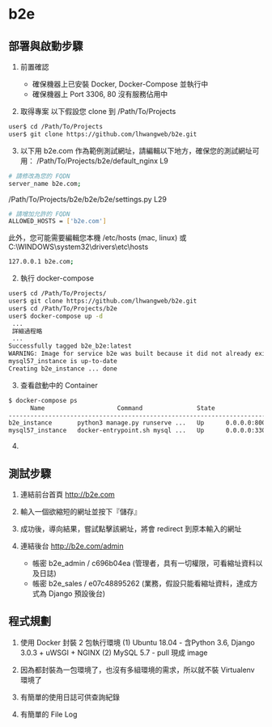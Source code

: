 # b2e

## 部署與啟動步驟

1. 前置確認
   - 確保機器上已安裝 Docker, Docker-Compose 並執行中
   - 確保機器上 Port 3306, 80 沒有服務佔用中

2. 取得專案
以下假設您 clone 到 /Path/To/Projects

```bash
user$ cd /Path/To/Projects
user$ git clone https://github.com/lhwangweb/b2e.git
```

3. 以下用 b2e.com 作為範例測試網址，請編輯以下地方，確保您的測試網址可用：
/Path/To/Projects/b2e/default_nginx L9
```bash
# 請修改為您的 FQDN
server_name b2e.com;
```

/Path/To/Projects/b2e/b2e/b2e/settings.py L29
```bash
# 請增加允許的 FQDN
ALLOWED_HOSTS = ['b2e.com']
```

此外，您可能需要編輯您本機 /etc/hosts (mac, linux) 或 C:\WINDOWS\system32\drivers\etc\hosts
```bash
127.0.0.1 b2e.com;
```

2. 執行 docker-compose
```bash
user$ cd /Path/To/Projects/
user$ git clone https://github.com/lhwangweb/b2e.git
user$ cd /Path/To/Projects/b2e
user$ docker-compose up -d
 ...
 詳細過程略
 ...
Successfully tagged b2e_b2e:latest
WARNING: Image for service b2e was built because it did not already exist. To rebuild this image you must use `docker-compose build` or `docker-compose up --build`.
mysql57_instance is up-to-date
Creating b2e_instance ... done
```

3. 查看啟動中的 Container
```bash
$ docker-compose ps
      Name                    Command               State                 Ports              
---------------------------------------------------------------------------------------------
b2e_instance       python3 manage.py runserve ...   Up      0.0.0.0:8000->8000/tcp           
mysql57_instance   docker-entrypoint.sh mysql ...   Up      0.0.0.0:3306->3306/tcp, 33060/tcp
```

4. 


## 測試步驟
1. 連結前台首頁 http://b2e.com

2. 輸入一個欲縮短的網址並按下『儲存』

3. 成功後，導向結果，嘗試點擊該網址，將會 redirect 到原本輸入的網址

4. 連結後台 http://b2e.com/admin
    - 帳密 b2e_admin / c696b04ea  (管理者，具有一切權限，可看縮址資料以及日誌)
    - 帳密 b2e_sales / e07c48895262  (業務，假設只能看縮址資料，達成方式為 Django 預設後台)

## 程式規劃
1. 使用 Docker 封裝 2 包執行環境
    (1) Ubuntu 18.04 - 含Python 3.6, Django 3.0.3 + uWSGI + NGINX
    (2) MySQL 5.7 - pull 現成 image

2. 因為都封裝為一包環境了，也沒有多組環境的需求，所以就不裝 Virtualenv 環境了

3. 有簡單的使用日誌可供查詢紀錄

4. 有簡單的 File Log


